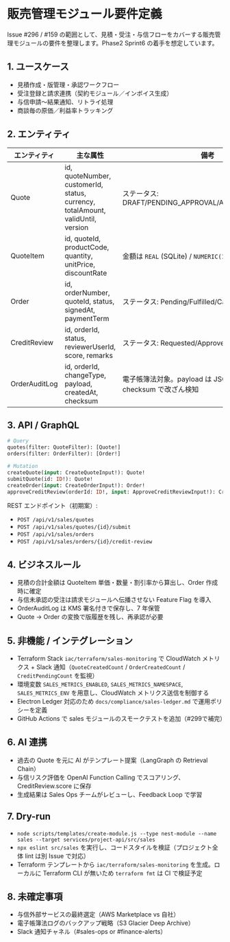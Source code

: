# 販売管理モジュール要件定義

Issue #296 / #159 の範囲として、見積・受注・与信フローをカバーする販売管理モジュールの要件を整理します。Phase2 Sprint6 の着手を想定しています。

## 1. ユースケース
- 見積作成・版管理・承認ワークフロー
- 受注登録と請求連携（契約モジュール／インボイス生成）
- 与信申請〜結果通知、リトライ処理
- 商談毎の原価／利益率トラッキング

## 2. エンティティ
| エンティティ | 主な属性 | 備考 |
|--------------|----------|------|
| Quote | id, quoteNumber, customerId, status, currency, totalAmount, validUntil, version | ステータス: DRAFT/PENDING_APPROVAL/APPROVED/REJECTED |
| QuoteItem | id, quoteId, productCode, quantity, unitPrice, discountRate | 金額は `REAL` (SQLite) / `NUMERIC(12,2)` (Postgres) |
| Order | id, orderNumber, quoteId, status, signedAt, paymentTerm | ステータス: Pending/Fulfilled/Cancelled |
| CreditReview | id, orderId, status, reviewerUserId, score, remarks | ステータス: Requested/Approved/Rejected |
| OrderAuditLog | id, orderId, changeType, payload, createdAt, checksum | 電子帳簿法対象。payload は JSON 文字列、checksum で改ざん検知 |

## 3. API / GraphQL
```graphql
# Query
quotes(filter: QuoteFilter): [Quote!]
orders(filter: OrderFilter): [Order!]

# Mutation
createQuote(input: CreateQuoteInput!): Quote!
submitQuote(id: ID!): Quote!
createOrder(input: CreateOrderInput!): Order!
approveCreditReview(orderId: ID!, input: ApproveCreditReviewInput!): CreditReview!
```

REST エンドポイント（初期案）:
- `POST /api/v1/sales/quotes`
- `POST /api/v1/sales/quotes/{id}/submit`
- `POST /api/v1/sales/orders`
- `POST /api/v1/sales/orders/{id}/credit-review`

## 4. ビジネスルール
- 見積の合計金額は QuoteItem 単価・数量・割引率から算出し、Order 作成時に確定
- 与信未承認の受注は請求モジュールへ伝播させない Feature Flag を導入
- OrderAuditLog は KMS 署名付きで保存し、7 年保管
- Quote → Order の変換で版履歴を残し、再承認が必要

## 5. 非機能 / インテグレーション
- Terraform Stack `iac/terraform/sales-monitoring` で CloudWatch メトリクス + Slack 通知（`QuoteCreatedCount` / `OrderCreatedCount` / `CreditPendingCount` を監視）
- 環境変数 `SALES_METRICS_ENABLED`, `SALES_METRICS_NAMESPACE`, `SALES_METRICS_ENV` を用意し、CloudWatch メトリクス送信を制御する
- Electron Ledger 対応のため `docs/compliance/sales-ledger.md` で運用ポリシーを定義
- GitHub Actions で sales モジュールのスモークテストを追加（#299で補完）

## 6. AI 連携
- 過去の Quote を元に AI がテンプレート提案（LangGraph の Retrieval Chain）
- 与信リスク評価を OpenAI Function Calling でスコアリング、CreditReview.score に保存
- 生成結果は Sales Ops チームがレビューし、Feedback Loop で学習

## 7. Dry-run
- `node scripts/templates/create-module.js --type nest-module --name sales --target services/project-api/src/sales`
- `npx eslint src/sales` を実行し、コードスタイルを検証（プロジェクト全体 lint は別 Issue で対応）
- Terraform テンプレートから `iac/terraform/sales-monitoring` を生成。ローカルに Terraform CLI が無いため `terraform fmt` は CI で検証予定

## 8. 未確定事項
- 与信外部サービスの最終選定（AWS Marketplace vs 自社）
- 電子帳簿法ログのバックアップ戦略（S3 Glacier Deep Archive）
- Slack 通知チャネル（#sales-ops or #finance-alerts）
